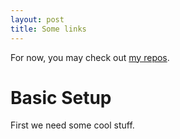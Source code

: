 ```yaml
---
layout: post
title: Some links
---
```


For now, you may check out [my repos](https://github.com/ronniebnorth).

# Basic Setup

First we need some cool stuff.
